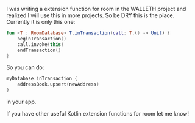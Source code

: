 I was writing a extension function for room in the WALLETH project and realized I will use this in more projects. So be DRY this is the place.
Currently it is only this one:

```kotlin
fun <T : RoomDatabase> T.inTransaction(call: T.() -> Unit) {
    beginTransaction()
    call.invoke(this)
    endTransaction()
}
```

So you can do:
```kotlin
myDatabase.inTransaction { 
    addressBook.upsert(newAddress) 
}
```

in your app.

If you have other useful Kotlin extension functions for room let me know!